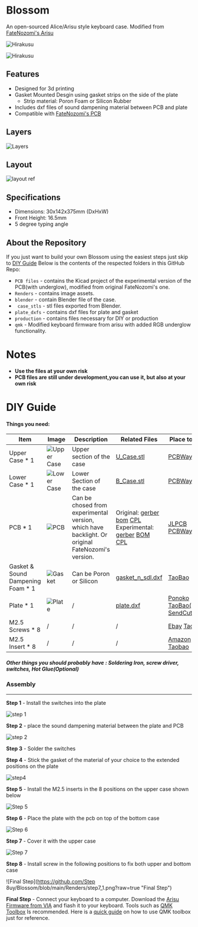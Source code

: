 # Blossom

An open-sourced Alice/Arisu style keyboard case. Modified from [FateNozomi's Arisu](https://github.com/FateNozomi/arisu-case)

![Hirakusu](https://github.com/DoughnutTheGuy/Blossom/blob/main/Renders/new_frost.png?raw=true)

![Hirakusu](Renders/logo.png)

## Features
- Designed for 3d printing
- Gasket Mounted Desgin using gasket strips on the side of the plate
   - Strip material: Poron Foam or Silicon Rubber
- Includes dxf files of sound dampening material between PCB and plate
- Compatible with [FateNozomi's PCB](https://github.com/FateNozomi/arisu-pcb)

## Layers

![Layers](https://github.com/DoughnutTheGuy/Blossom/blob/main/Renders/layer_new_1.png?raw=true)

## Layout 

![layout ref](https://github.com/DoughnutTheGuy/Blossom/blob/main/Renders/arisu_layour_reference.png?raw=true "layout ref")

## Specifications 

- Dimensions: 30x142x375mm (DxHxW)
- Front Height: 16.5mm
- 5 degree typing angle

## About  the Repository
If you just want to build your own Blossom using the easiest steps just skip to [DIY Guide](#diy-guide)
Below is the contents of the respected folders in this GitHub Repo:
- `PCB files` - contains the Kicad project of the experimental version of the PCB(with underglow), modified from original FateNozomi's one.
- `Renders` - contains image assets.
- `blender` - contain Blender file of the case.
- ` case_stls` - stl files exported from Blender.
- `plate_dxfs` - contains dxf files for plate and gasket
- `production` - contains files necessary for DIY or production
- `qmk` - Modified keyboard firmware from arisu with added RGB underglow functionality.

# Notes
- **Use the files at your own risk**
- **PCB files are still under development,you can use it, but also at your own risk**

# DIY Guide
#### Things you need: 
| Item  | Image  | Description  | Related Files  | Place to Buy |
| ------------ | ------------ | ------------ | ------------ | ------------ |
| Upper Case * 1  |  ![Upper Case](https://github.com/DoughnutTheGuy/Blossom/blob/main/Renders/upper_case.png?raw=true "Upper Case") | Upper section of the case  | [U_Case.stl](https://github.com/DoughnutTheGuy/Blossom/blob/main/production/case/U_Case.stl)  |  [PCBWay](https://www.pcbway.com/rapid-prototyping/manufacture/?type=2&reffercode=TOP) |
| Lower Case * 1  | ![Lower Case](https://github.com/DoughnutTheGuy/Blossom/blob/main/Renders/lower_case.png?raw=true "Lower Case")  |  Lower Section of the case | [B_Case.stl](https://github.com/DoughnutTheGuy/Blossom/blob/main/production/case/B_Case.stl)  |  [PCBWay](https://www.pcbway.com/rapid-prototyping/manufacture/?type=2&reffercode=TOP) |
|  PCB * 1  |  ![PCB](https://github.com/DoughnutTheGuy/Blossom/blob/main/Renders/pcb.png?raw=true "PCB") | Can be chosed from experimental version, which have backlight. Or original FateNozomi's version.  | Original: [gerber](https://github.com/DoughnutTheGuy/Blossom/blob/main/production/pcb/original/arisu-pcb-v1.1-gerber.zip) [bom](https://github.com/DoughnutTheGuy/Blossom/blob/main/production/pcb/original/arisu_bom.csv)  [CPL](https://github.com/DoughnutTheGuy/Blossom/blob/main/production/pcb/original/arisu-all-pos.csv)  Experimental: [gerber](https://github.com/DoughnutTheGuy/Blossom/blob/main/production/pcb/experimental/blossom-pcb.gerber.zip) [BOM](https://github.com/DoughnutTheGuy/Blossom/blob/main/production/pcb/experimental/arisu_bom.csv) [CPL](https://github.com/DoughnutTheGuy/Blossom/blob/main/production/pcb/experimental/arisu-all-pos.csv)| [JLPCB](https://jlcpcb.com) [PCBWay](https://www.pcbway.com) |
| Gasket & Sound Dampening Foam * 1  | ![Gasket](https://github.com/DoughnutTheGuy/Blossom/blob/main/Renders/gasket.png?raw=true "Gasket")  | Can be Poron or Silicon  | [gasket_n_sdl.dxf](https://github.com/DoughnutTheGuy/Blossom/blob/main/production/gasket/gasket_n_sdl.dxf)  | [TaoBao](https://item.taobao.com/item.htm?spm=a230r.1.14.38.46936e836dHYfA&id=637356500647&ns=1&abbucket=9#detail)  |
| Plate * 1 |  ![Plate](https://github.com/DoughnutTheGuy/Blossom/blob/main/Renders/plate.png?raw=true "Plate") | /  |  [plate.dxf](https://github.com/DoughnutTheGuy/Blossom/blob/main/production/plate/plate.dxf) |  [Ponoko](https://www.ponoko.com/materials)  [TaoBao(PC)](https://item.taobao.com/item.htm?spm=a312a.7700824.w4004-18046735553.2.28ff1436zVjIGW&id=565729881968) [SendCutSend](https://sendcutsend.com/)|
| M2.5 Screws * 8 | /  | /  |  / | [Ebay](https://www.ebay.com/sch/i.html?_from=R40&_trksid=p2380057.m570.l1313&_nkw=m2.5+*+4+hex+screws&_sacat=0) [Taobao](https://detail.tmall.com/item.htm?id=18868040917&spm=a1z0k.7385993.0.0.58e537decwL3jP&skuId=4328080057495) |
| M2.5 Insert * 8 | /  | /  |  / |  [Amazon](https://www.amazon.com/Knurled-Threaded-Embedment-Assortment-M2-533-5%EF%BC%88100pcs%EF%BC%89/dp/B07SPWZT5G?th=1) [Taobao](https://detail.tmall.com/item.htm?id=19528296472&spm=a1z0k.7385993.0.0.58e537decwL3jP) |

##### Other things you should probably have : Soldering Iron,  screw driver, switches, Hot Glue(Optional)

### Assembly
------------
**Step 1** - Install the switches into the plate

![step 1](https://github.com/DoughnutTheGuy/Blossom/blob/main/Renders/step1.png?raw=true "step 1")

**Step 2** - place the sound dampening material between the plate and PCB

![step 2](https://github.com/DoughnutTheGuy/Blossom/blob/main/Renders/step2_120_SparkVideo.gif?raw=true "step 2")

**Step 3** - Solder the switches

**Step 4** - Stick the gasket of the material of your choice to the extended positions on the plate

![step4](https://github.com/DoughnutTheGuy/Blossom/blob/main/Renders/step3.gif?raw=true "step4")

**Step 5**  - Install the M2.5 inserts in the 8 positions on the upper case shown below

![Step 5](https://github.com/DoughnutTheGuy/Blossom/blob/main/Renders/step5_1.png?raw=true "Step 5")

**Step 6** - Place the plate with the pcb on top of the bottom case

![Step 6](https://github.com/DoughnutTheGuy/Blossom/blob/main/Renders/step4.jpg?raw=true "Step 6")

**Step 7** - Cover it with the upper case

![Step 7](https://github.com/DoughnutTheGuy/Blossom/blob/main/Renders/step6.jpg?raw=true "Step 7")

**Step 8** - Install screw in the following positions to fix both upper and bottom case

![Final Step](https://github.com/Step 8uy/Blossom/blob/main/Renders/step7_1.png?raw=true "Final Step")

**Final Step** - Connect your keyboard to a computer. Download the [Arisu Firmware from VIA](https://caniusevia.com/docs/download_firmware/#0) and fiash it to your keyboard. Tools such as [QMK Toolbox](https://github.com/qmk/qmk_toolbox) Is recommended. Here is a [quick guide](https://www.youtube.com/watch?v=fuBJbdCFF0Q&t=203s) on how to use QMK toolbox just for reference.

